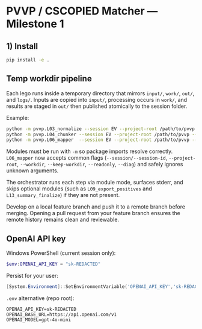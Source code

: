 # PVVP / CSCOPIED Matcher — Milestone 1

## 1) Install
```sh
pip install -e .
```

## Temp workdir pipeline
Each lego runs inside a temporary directory that mirrors `input/`, `work/`, `out/`, and `logs/`. Inputs are copied into `input/`, processing occurs in `work/`, and results are staged in `out/` then published atomically to the session folder.

Example:
```sh
python -m pvvp.L03_normalize --session EV --project-root /path/to/pvvp --readonly --keep-workdir
python -m pvvp.L04_chunker --session EV --project-root /path/to/pvvp --readonly --keep-workdir
python -m pvvp.L06_mapper  --session EV --project-root /path/to/pvvp --readonly --keep-workdir
```

Modules must be run with `-m` so package imports resolve correctly. `L06_mapper` now accepts common flags (`--session/--session-id`, `--project-root`, `--workdir`, `--keep-workdir`, `--readonly`, `--diag`) and safely ignores unknown arguments.

The orchestrator runs each step via module mode, surfaces stderr, and skips optional modules (such as `L09_export_positives` and `L13_summary_finalize`) if they are not present.

Develop on a local feature branch and push it to a remote branch before merging. Opening a pull request from your feature branch ensures the remote history remains clean and reviewable.

## OpenAI API key

Windows PowerShell (current session only):

```powershell
$env:OPENAI_API_KEY = "sk-REDACTED"
```

Persist for your user:

```powershell
[System.Environment]::SetEnvironmentVariable('OPENAI_API_KEY','sk-REDACTED','User')
```

`.env` alternative (repo root):

```
OPENAI_API_KEY=sk-REDACTED
OPENAI_BASE_URL=https://api.openai.com/v1
OPENAI_MODEL=gpt-4o-mini
```

